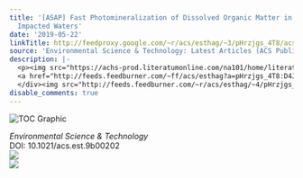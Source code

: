```yaml
---
title: '[ASAP] Fast Photomineralization of Dissolved Organic Matter in Acid Mine Drainage
  Impacted Waters'
date: '2019-05-22'
linkTitle: http://feedproxy.google.com/~r/acs/esthag/~3/pHrzjgs_4T8/acs.est.9b00202
source: 'Environmental Science & Technology: Latest Articles (ACS Publications)'
description: |-
  <p><img src="https://achs-prod.literatumonline.com/na101/home/literatum/publisher/achs/journals/content/esthag/0/esthag.ahead-of-print/acs.est.9b00202/20190522/images/medium/es-2019-00202k_0005.gif" alt="TOC Graphic"/></p><div><cite>Environmental Science & Technology</cite></div><div>DOI: 10.1021/acs.est.9b00202</div><div class="feedflare">
  <a href="http://feeds.feedburner.com/~ff/acs/esthag?a=pHrzjgs_4T8:D4JonjpFyLE:yIl2AUoC8zA"><img src="http://feeds.feedburner.com/~ff/acs/esthag?d=yIl2AUoC8zA" border="0"></img></a>
  </div><img src="http://feeds.feedburner.com/~r/acs/esthag/~4/pHrzjgs_4T8" ...
disable_comments: true
---
```

<p><img src="https://achs-prod.literatumonline.com/na101/home/literatum/publisher/achs/journals/content/esthag/0/esthag.ahead-of-print/acs.est.9b00202/20190522/images/medium/es-2019-00202k_0005.gif" alt="TOC Graphic"/></p><div><cite>Environmental Science & Technology</cite></div><div>DOI: 10.1021/acs.est.9b00202</div><div class="feedflare">
<a href="http://feeds.feedburner.com/~ff/acs/esthag?a=pHrzjgs_4T8:D4JonjpFyLE:yIl2AUoC8zA"><img src="http://feeds.feedburner.com/~ff/acs/esthag?d=yIl2AUoC8zA" border="0"></img></a>
</div><img src="http://feeds.feedburner.com/~r/acs/esthag/~4/pHrzjgs_4T8" ...